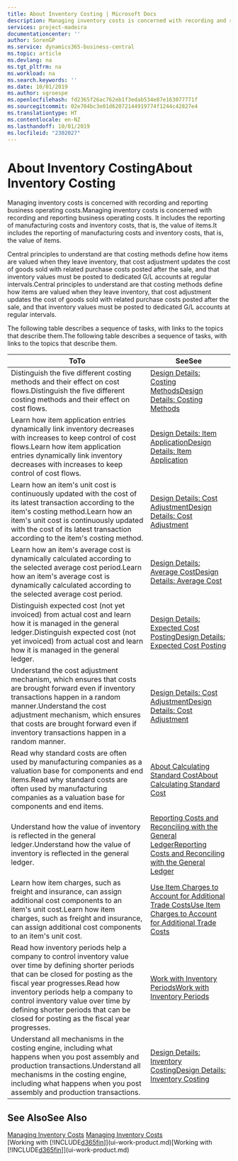 ```yaml
---
title: About Inventory Costing | Microsoft Docs
description: Managing inventory costs is concerned with recording and reporting business operating costs. It includes the reporting of manufacturing costs and inventory costs, that is, the value of items.
services: project-madeira
documentationcenter: ''
author: SorenGP
ms.service: dynamics365-business-central
ms.topic: article
ms.devlang: na
ms.tgt_pltfrm: na
ms.workload: na
ms.search.keywords: ''
ms.date: 10/01/2019
ms.author: sgroespe
ms.openlocfilehash: fd2365f26ac762eb1f3edab534e87e163077771f
ms.sourcegitcommit: 02e704bc3e01d62072144919774f1244c42827e4
ms.translationtype: HT
ms.contentlocale: en-NZ
ms.lasthandoff: 10/01/2019
ms.locfileid: "2302027"
---
```

# <a name="about-inventory-costing"></a><span data-ttu-id="fbe9f-104">About Inventory Costing</span><span class="sxs-lookup"><span data-stu-id="fbe9f-104">About Inventory Costing</span></span>
<span data-ttu-id="fbe9f-105">Managing inventory costs is concerned with recording and reporting business operating costs.</span><span class="sxs-lookup"><span data-stu-id="fbe9f-105">Managing inventory costs is concerned with recording and reporting business operating costs.</span></span> <span data-ttu-id="fbe9f-106">It includes the reporting of manufacturing costs and inventory costs, that is, the value of items.</span><span class="sxs-lookup"><span data-stu-id="fbe9f-106">It includes the reporting of manufacturing costs and inventory costs, that is, the value of items.</span></span>  

 <span data-ttu-id="fbe9f-107">Central principles to understand are that costing methods define how items are valued when they leave inventory, that cost adjustment updates the cost of goods sold with related purchase costs posted after the sale, and that inventory values must be posted to dedicated G/L accounts at regular intervals.</span><span class="sxs-lookup"><span data-stu-id="fbe9f-107">Central principles to understand are that costing methods define how items are valued when they leave inventory, that cost adjustment updates the cost of goods sold with related purchase costs posted after the sale, and that inventory values must be posted to dedicated G/L accounts at regular intervals.</span></span>  

 <span data-ttu-id="fbe9f-108">The following table describes a sequence of tasks, with links to the topics that describe them.</span><span class="sxs-lookup"><span data-stu-id="fbe9f-108">The following table describes a sequence of tasks, with links to the topics that describe them.</span></span>   

|<span data-ttu-id="fbe9f-109">**To**</span><span class="sxs-lookup"><span data-stu-id="fbe9f-109">**To**</span></span>|<span data-ttu-id="fbe9f-110">**See**</span><span class="sxs-lookup"><span data-stu-id="fbe9f-110">**See**</span></span>|  
|------------|-------------|  
|<span data-ttu-id="fbe9f-111">Distinguish the five different costing methods and their effect on cost flows.</span><span class="sxs-lookup"><span data-stu-id="fbe9f-111">Distinguish the five different costing methods and their effect on cost flows.</span></span>|[<span data-ttu-id="fbe9f-112">Design Details: Costing Methods</span><span class="sxs-lookup"><span data-stu-id="fbe9f-112">Design Details: Costing Methods</span></span>](design-details-costing-methods.md)|  
|<span data-ttu-id="fbe9f-113">Learn how item application entries dynamically link inventory decreases with increases to keep control of cost flows.</span><span class="sxs-lookup"><span data-stu-id="fbe9f-113">Learn how item application entries dynamically link inventory decreases with increases to keep control of cost flows.</span></span>|[<span data-ttu-id="fbe9f-114">Design Details: Item Application</span><span class="sxs-lookup"><span data-stu-id="fbe9f-114">Design Details: Item Application</span></span>](design-details-item-application.md)|  
|<span data-ttu-id="fbe9f-115">Learn how an item's unit cost is continuously updated with the cost of its latest transaction according to the item's costing method.</span><span class="sxs-lookup"><span data-stu-id="fbe9f-115">Learn how an item's unit cost is continuously updated with the cost of its latest transaction according to the item's costing method.</span></span>|[<span data-ttu-id="fbe9f-116">Design Details: Cost Adjustment</span><span class="sxs-lookup"><span data-stu-id="fbe9f-116">Design Details: Cost Adjustment</span></span>](design-details-cost-adjustment.md)|  
|<span data-ttu-id="fbe9f-117">Learn how an item's average cost is dynamically calculated according to the selected average cost period.</span><span class="sxs-lookup"><span data-stu-id="fbe9f-117">Learn how an item's average cost is dynamically calculated according to the selected average cost period.</span></span>|[<span data-ttu-id="fbe9f-118">Design Details: Average Cost</span><span class="sxs-lookup"><span data-stu-id="fbe9f-118">Design Details: Average Cost</span></span>](design-details-average-cost.md)|  
|<span data-ttu-id="fbe9f-119">Distinguish expected cost (not yet invoiced) from actual cost and learn how it is managed in the general ledger.</span><span class="sxs-lookup"><span data-stu-id="fbe9f-119">Distinguish expected cost (not yet invoiced) from actual cost and learn how it is managed in the general ledger.</span></span>|[<span data-ttu-id="fbe9f-120">Design Details: Expected Cost Posting</span><span class="sxs-lookup"><span data-stu-id="fbe9f-120">Design Details: Expected Cost Posting</span></span>](design-details-expected-cost-posting.md)|  
|<span data-ttu-id="fbe9f-121">Understand the cost adjustment mechanism, which ensures that costs are brought forward even if inventory transactions happen in a random manner.</span><span class="sxs-lookup"><span data-stu-id="fbe9f-121">Understand the cost adjustment mechanism, which ensures that costs are brought forward even if inventory transactions happen in a random manner.</span></span>|[<span data-ttu-id="fbe9f-122">Design Details: Cost Adjustment</span><span class="sxs-lookup"><span data-stu-id="fbe9f-122">Design Details: Cost Adjustment</span></span>](design-details-cost-adjustment.md)|  
|<span data-ttu-id="fbe9f-123">Read why standard costs are often used by manufacturing companies as a valuation base for components and end items.</span><span class="sxs-lookup"><span data-stu-id="fbe9f-123">Read why standard costs are often used by manufacturing companies as a valuation base for components and end items.</span></span>|[<span data-ttu-id="fbe9f-124">About Calculating Standard Cost</span><span class="sxs-lookup"><span data-stu-id="fbe9f-124">About Calculating Standard Cost</span></span>](finance-about-calculating-standard-cost.md)|  
|<span data-ttu-id="fbe9f-125">Understand how the value of inventory is reflected in the general ledger.</span><span class="sxs-lookup"><span data-stu-id="fbe9f-125">Understand how the value of inventory is reflected in the general ledger.</span></span>|[<span data-ttu-id="fbe9f-126">Reporting Costs and Reconciling with the General Ledger</span><span class="sxs-lookup"><span data-stu-id="fbe9f-126">Reporting Costs and Reconciling with the General Ledger</span></span>](finance-report-costs-and-reconcile-with-the-general-ledger.md)|  
|<span data-ttu-id="fbe9f-127">Learn how item charges, such as freight and insurance, can assign additional cost components to an item's unit cost.</span><span class="sxs-lookup"><span data-stu-id="fbe9f-127">Learn how item charges, such as freight and insurance, can assign additional cost components to an item's unit cost.</span></span>|[<span data-ttu-id="fbe9f-128">Use Item Charges to Account for Additional Trade Costs</span><span class="sxs-lookup"><span data-stu-id="fbe9f-128">Use Item Charges to Account for Additional Trade Costs</span></span>](payables-how-assign-item-charges.md)|  
|<span data-ttu-id="fbe9f-129">Read how inventory periods help a company to control inventory value over time by defining shorter periods that can be closed for posting as the fiscal year progresses.</span><span class="sxs-lookup"><span data-stu-id="fbe9f-129">Read how inventory periods help a company to control inventory value over time by defining shorter periods that can be closed for posting as the fiscal year progresses.</span></span>|[<span data-ttu-id="fbe9f-130">Work with Inventory Periods</span><span class="sxs-lookup"><span data-stu-id="fbe9f-130">Work with Inventory Periods</span></span>](finance-how-to-work-with-inventory-periods.md)|  
|<span data-ttu-id="fbe9f-131">Understand all mechanisms in the costing engine, including what happens when you post assembly and production transactions.</span><span class="sxs-lookup"><span data-stu-id="fbe9f-131">Understand all mechanisms in the costing engine, including what happens when you post assembly and production transactions.</span></span>|[<span data-ttu-id="fbe9f-132">Design Details: Inventory Costing</span><span class="sxs-lookup"><span data-stu-id="fbe9f-132">Design Details: Inventory Costing</span></span>](design-details-inventory-costing.md)|

## <a name="see-also"></a><span data-ttu-id="fbe9f-133">See Also</span><span class="sxs-lookup"><span data-stu-id="fbe9f-133">See Also</span></span>
<span data-ttu-id="fbe9f-134">[Managing Inventory Costs](finance-manage-inventory-costs.md)  </span><span class="sxs-lookup"><span data-stu-id="fbe9f-134">[Managing Inventory Costs](finance-manage-inventory-costs.md)  </span></span>  
<span data-ttu-id="fbe9f-135">[Working with [!INCLUDE[d365fin](includes/d365fin_md.md)]](ui-work-product.md)</span><span class="sxs-lookup"><span data-stu-id="fbe9f-135">[Working with [!INCLUDE[d365fin](includes/d365fin_md.md)]](ui-work-product.md)</span></span>

